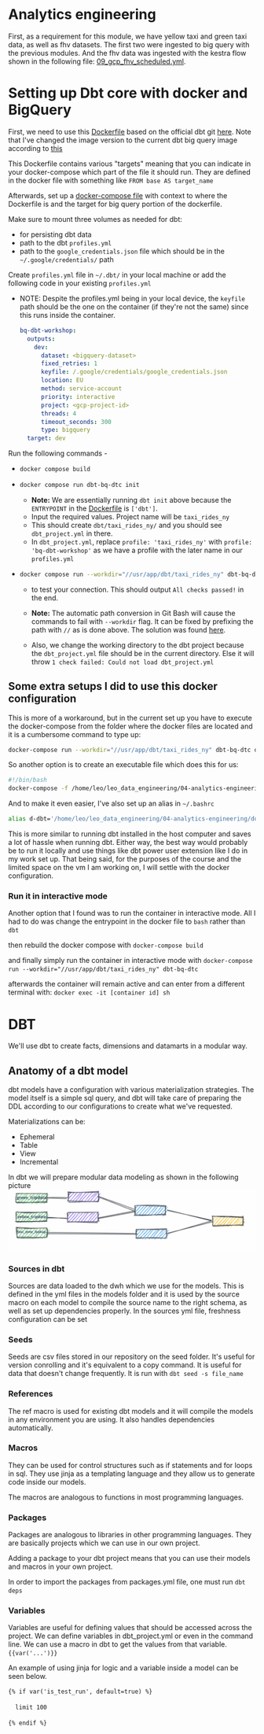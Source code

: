# Analytics engineering

First, as a requirement for this module, we have yellow taxi and green taxi data, as well as fhv datasets. The first two were ingested to big query with the previous modules. And the fhv data was ingested with the kestra flow shown in the following file: [09_gcp_fhv_scheduled.yml](09_gcp_fhv_scheduled.yml).

# Setting up Dbt core with docker and BigQuery

First, we need to use this [Dockerfile](docker_setup/Dockerfile) based on the official dbt git [here](https://github.com/DataTalksClub/data-engineering-zoomcamp/blob/main/04-analytics-engineering/docker_setup/Dockerfile). Note that I've changed the image version to the current dbt big query image according to [this](https://github.com/dbt-labs/dbt-bigquery/pkgs/container/dbt-bigquery)

This Dockerfile contains various "targets" meaning that you can indicate in your docker-compose which part of the file it should run. They are defined in the docker file with something like `FROM base AS target_name`

Afterwards, set up a [docker-compose file](docker_setup/docker-compose.yaml) with context to where the Dockerfile is and the target for big query portion of the dockerfile.

Make sure to mount three volumes as needed for dbt:

- for persisting dbt data
- path to the dbt `profiles.yml`
- path to the `google_credentials.json` file which should be in the `~/.google/credentials/` path

Create `profiles.yml` file in `~/.dbt/` in your local machine or add the following code in your existing `profiles.yml` 

* NOTE: Despite the profiles.yml being in your local device, the `keyfile` path should be the one on the container (if they're not the same) since this runs inside the container. 

  ```yaml
  bq-dbt-workshop:
    outputs:
      dev:
        dataset: <bigquery-dataset>
        fixed_retries: 1
        keyfile: /.google/credentials/google_credentials.json
        location: EU
        method: service-account
        priority: interactive
        project: <gcp-project-id>
        threads: 4
        timeout_seconds: 300
        type: bigquery
    target: dev
  ```


Run the following commands -
  - ```bash 
    docker compose build 
    ```
  - ```bash 
    docker compose run dbt-bq-dtc init
    ``` 
    - **Note:** We are essentially running `dbt init` above because the `ENTRYPOINT` in the [Dockerfile](Dockerfile) is `['dbt']`.
    - Input the required values. Project name will be `taxi_rides_ny`
    - This should create `dbt/taxi_rides_ny/` and you should see `dbt_project.yml` in there.
    - In `dbt_project.yml`, replace `profile: 'taxi_rides_ny'` with `profile: 'bq-dbt-workshop'` as we have a profile with the later name in our `profiles.yml`
  - ```bash
    docker compose run --workdir="//usr/app/dbt/taxi_rides_ny" dbt-bq-dtc debug
     ``` 
    - to test your connection. This should output `All checks passed!` in the end.

    - **Note:** The automatic path conversion in Git Bash will cause the commands to fail with `--workdir` flag. It can be fixed by prefixing the path with `//` as is done above. The solution was found [here](https://github.com/docker/cli/issues/2204#issuecomment-638993192).
    - Also, we change the working directory to the dbt project because the `dbt_project.yml` file should be in the current directory. Else it will throw `1 check failed: Could not load dbt_project.yml`


## Some extra setups I did to use this docker configuration

This is more of a workaround, but in the current set up you have to execute the docker-compose from the folder where the docker files are located and it is a cumbersome command to type up:

```bash
docker-compose run --workdir="//usr/app/dbt/taxi_rides_ny" dbt-bq-dtc debug
``` 

So another option is to create an executable file which does this for us:

```bash
#!/bin/bash
docker-compose -f /home/leo/leo_data_engineering/04-analytics-engineering/docker_setup/docker-compose.yaml run --workdir="//usr/app/dbt/taxi_rides_ny" dbt-bq-dtc "$@"
```

And to make it even easier, I've also set up an alias in `~/.bashrc`

```bash
alias d-dbt='/home/leo/leo_data_engineering/04-analytics-engineering/docker_setup/dbt.sh'
```

This is more similar to running dbt installed in the host computer and saves a lot of hassle when running dbt. Either way, the best way would probably be to run it locally and use things like dbt power user extension like I do in my work set up. That being said, for the purposes of the course and the limited space on the vm I am working on, I will settle with the docker configuration.

### Run it in interactive mode

Another option that I found was to run the container in interactive mode. All I had to do was change the entrypoint in the docker file to `bash` rather than `dbt` 

then rebuild the docker compose with `docker-compose build`

and finally simply run the container in interactive mode with `docker-compose run --workdir="//usr/app/dbt/taxi_rides_ny" dbt-bq-dtc`

afterwards the container will remain active and can enter from a different terminal with: `docker exec -it [container id] sh`

# DBT

We'll use dbt to create facts, dimensions and datamarts in a modular way. 

## Anatomy of a dbt model

dbt models have a configuration with various materialization strategies. The model itself is a simple sql query, and dbt will take care of preparing the DDL according to our configurations to create what we've requested.

Materializations can be:
* Ephemeral
* Table
* View
* Incremental

In dbt we will prepare modular data modeling as shown in the following picture ![](images/00_modular_data_modeling.png)

### Sources in dbt

Sources are data loaded to the dwh which we use for the models. This is defined in the yml files in the models folder and it is used by the source macro on each model to compile the source name to the right schema, as well as set up dependencies properly. In the sources yml file, freshness configuration can be set

### Seeds

Seeds are csv files stored in our repository on the seed folder. It's useful for version conrolling and it's equivalent to a copy command. It is useful for data that doesn't change frequently. It is run with `dbt seed -s file_name`

### References

The ref macro is used for existing dbt models and it will compile the models in any environment you are using. It also handles dependencies automatically. 

### Macros

They can be used for control structures such as if statements and for loops in sql. They use jinja as a templating language and they allow us to generate code inside our models. 

The macros are analogous to functions in most programming languages. 

### Packages

Packages are analogous to libraries in other programming languages. They are basically projects which we can use in our own project. 

Adding a package to your dbt project means that you can use their models and macros in your own project. 

In order to import the packages from packages.yml file, one must run `dbt deps`


### Variables

Variables are useful for defining values that should be accessed across the project. We can define variables in dbt_project.yml or even in the command line. We can use a macro in dbt to get the values from that variable. `{{var('...')}}` 

An example of using jinja for logic and a variable inside a model can be seen below. 

```
{% if var('is_test_run', default=true) %}

  limit 100

{% endif %}
```

